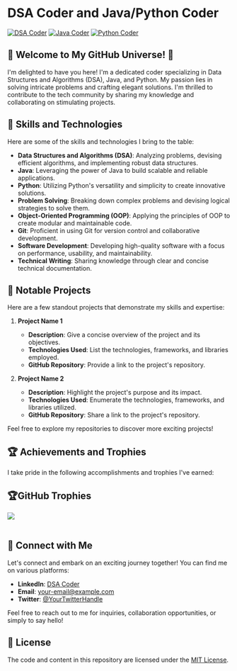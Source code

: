 # DSA Coder and Java/Python Coder

[![DSA Coder](https://img.shields.io/badge/DSA-Coder-blue)](https://www.linkedin.com/in/dsa-coder)
[![Java Coder](https://img.shields.io/badge/Java-Coder-orange)](https://www.linkedin.com/in/java-coder)
[![Python Coder](https://img.shields.io/badge/Python-Coder-green)](https://www.linkedin.com/in/python-coder)

## **🚀 Welcome to My GitHub Universe! 🌌**

I'm delighted to have you here! I'm a dedicated coder specializing in Data Structures and Algorithms (DSA), Java, and Python. My passion lies in solving intricate problems and crafting elegant solutions. I'm thrilled to contribute to the tech community by sharing my knowledge and collaborating on stimulating projects.

## **🔧 Skills and Technologies**

Here are some of the skills and technologies I bring to the table:

- **Data Structures and Algorithms (DSA)**: Analyzing problems, devising efficient algorithms, and implementing robust data structures.
- **Java**: Leveraging the power of Java to build scalable and reliable applications.
- **Python**: Utilizing Python's versatility and simplicity to create innovative solutions.
- **Problem Solving**: Breaking down complex problems and devising logical strategies to solve them.
- **Object-Oriented Programming (OOP)**: Applying the principles of OOP to create modular and maintainable code.
- **Git**: Proficient in using Git for version control and collaborative development.
- **Software Development**: Developing high-quality software with a focus on performance, usability, and maintainability.
- **Technical Writing**: Sharing knowledge through clear and concise technical documentation.

## **🚀 Notable Projects**

Here are a few standout projects that demonstrate my skills and expertise:

1. **Project Name 1**
   - **Description**: Give a concise overview of the project and its objectives.
   - **Technologies Used**: List the technologies, frameworks, and libraries employed.
   - **GitHub Repository**: Provide a link to the project's repository.

2. **Project Name 2**
   - **Description**: Highlight the project's purpose and its impact.
   - **Technologies Used**: Enumerate the technologies, frameworks, and libraries utilized.
   - **GitHub Repository**: Share a link to the project's repository.

Feel free to explore my repositories to discover more exciting projects!

## **🏆 Achievements and Trophies**

I take pride in the following accomplishments and trophies I've earned:

 ## 🏆GitHub Trophies
![](https://github-profile-trophy.vercel.app/?username=dharmikgohil&theme=nord&no-frame=true&no-bg=false&margin-w=4)
  <br />
    <br />
## **🤝 Connect with Me**

Let's connect and embark on an exciting journey together! You can find me on various platforms:

- **LinkedIn**: [DSA Coder](https://www.linkedin.com/in/dsa-coder)
- **Email**: [your-email@example.com](mailto:your-email@example.com)
- **Twitter**: [@YourTwitterHandle](https://twitter.com/YourTwitterHandle)

Feel free to reach out to me for inquiries, collaboration opportunities, or simply to say hello!

## **📜 License**

The code and content in this repository are licensed under the [MIT License](LICENSE).
